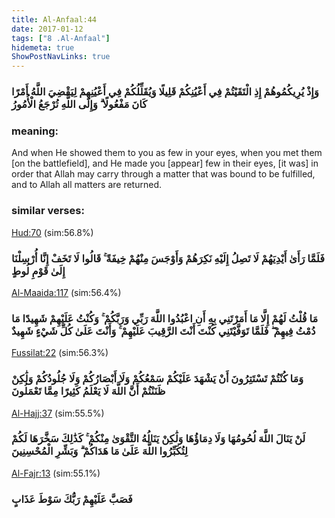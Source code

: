 ```yaml
---
title: Al-Anfaal:44
date: 2017-01-12
tags: ["8 .Al-Anfaal"]
hidemeta: true 
ShowPostNavLinks: true 
---
```

### وَإِذْ يُرِيكُمُوهُمْ إِذِ الْتَقَيْتُمْ فِي أَعْيُنِكُمْ قَلِيلًا وَيُقَلِّلُكُمْ فِي أَعْيُنِهِمْ لِيَقْضِيَ اللَّهُ أَمْرًا كَانَ مَفْعُولًا ۗ وَإِلَى اللَّهِ تُرْجَعُ الْأُمُورُ
### meaning: 
And when He showed them to you as few in your eyes, when you met them [on the battlefield], and He made you [appear] few in their eyes, [it was] in order that Allah may carry through a matter that was bound to be fulfilled, and to Allah all matters are returned.
### similar verses: 

[Hud:70](/11/70) (sim:56.8%)

### فَلَمَّا رَأَىٰ أَيْدِيَهُمْ لَا تَصِلُ إِلَيْهِ نَكِرَهُمْ وَأَوْجَسَ مِنْهُمْ خِيفَةً ۚ قَالُوا لَا تَخَفْ إِنَّا أُرْسِلْنَا إِلَىٰ قَوْمِ لُوطٍ

[Al-Maaida:117](/5/117) (sim:56.4%)

### مَا قُلْتُ لَهُمْ إِلَّا مَا أَمَرْتَنِي بِهِ أَنِ اعْبُدُوا اللَّهَ رَبِّي وَرَبَّكُمْ ۚ وَكُنْتُ عَلَيْهِمْ شَهِيدًا مَا دُمْتُ فِيهِمْ ۖ فَلَمَّا تَوَفَّيْتَنِي كُنْتَ أَنْتَ الرَّقِيبَ عَلَيْهِمْ ۚ وَأَنْتَ عَلَىٰ كُلِّ شَيْءٍ شَهِيدٌ

[Fussilat:22](/41/22) (sim:56.3%)

### وَمَا كُنْتُمْ تَسْتَتِرُونَ أَنْ يَشْهَدَ عَلَيْكُمْ سَمْعُكُمْ وَلَا أَبْصَارُكُمْ وَلَا جُلُودُكُمْ وَلَٰكِنْ ظَنَنْتُمْ أَنَّ اللَّهَ لَا يَعْلَمُ كَثِيرًا مِمَّا تَعْمَلُونَ

[Al-Hajj:37](/22/37) (sim:55.5%)

### لَنْ يَنَالَ اللَّهَ لُحُومُهَا وَلَا دِمَاؤُهَا وَلَٰكِنْ يَنَالُهُ التَّقْوَىٰ مِنْكُمْ ۚ كَذَٰلِكَ سَخَّرَهَا لَكُمْ لِتُكَبِّرُوا اللَّهَ عَلَىٰ مَا هَدَاكُمْ ۗ وَبَشِّرِ الْمُحْسِنِينَ

[Al-Fajr:13](/89/13) (sim:55.1%)

### فَصَبَّ عَلَيْهِمْ رَبُّكَ سَوْطَ عَذَابٍ
